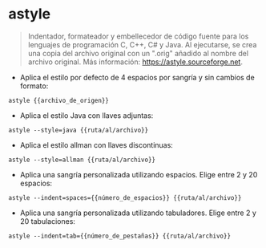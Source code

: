 # astyle

> Indentador, formateador y embellecedor de código fuente para los lenguajes de programación C, C++, C# y Java.
> Al ejecutarse, se crea una copia del archivo original con un ".orig" añadido al nombre del archivo original.
> Más información: <https://astyle.sourceforge.net>.

- Aplica el estilo por defecto de 4 espacios por sangría y sin cambios de formato:

`astyle {{archivo_de_origen}}`

- Aplica el estilo Java con llaves adjuntas:

`astyle --style=java {{ruta/al/archivo}}`

- Aplica el estilo allman con llaves discontinuas:

`astyle --style=allman {{ruta/al/archivo}}`

- Aplica una sangría personalizada utilizando espacios. Elige entre 2 y 20 espacios:

`astyle --indent=spaces={{número_de_espacios}} {{ruta/al/archivo}}`

- Aplica una sangría personalizada utilizando tabuladores. Elige entre 2 y 20 tabulaciones:

`astyle --indent=tab={{número_de_pestañas}} {{ruta/al/archivo}}`
